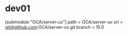 # dev01

[submodule "OCA/server-ux"]
	path = OCA/server-ux
	url = git@github.com:OCA/server-ux.git
	branch = 15.0
